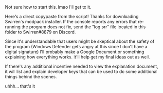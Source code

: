 Not sure how to start this. lmao I'll get to it.

Here's a direct copypaste from the script!
Thanks for downloading Swirren's modpack installer. If the console reports any errors that re-running the program does not fix, send the "log.srr" file located in this folder to Swirren#8879 on Discord.

Since it's understandable that users might be skeptical about the safety of the program (Windows Defender gets angry at this since I don't have a digital signature) I'll probably make a Google Document or something explaining how everything works. It'll help get my final ideas out as well.

If there's any additional incentive needed to view the explanation document, it will list and explain developer keys that can be used to do some additional things behind the scenes.

uhhh... that's it
